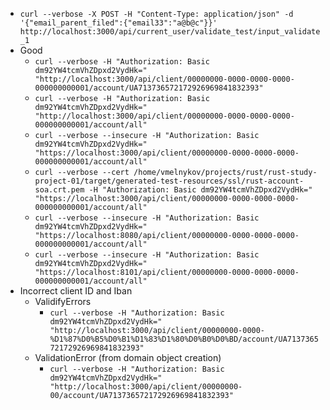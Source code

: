 

 - `curl --verbose -X POST -H "Content-Type: application/json" -d '{"email_parent_filed":{"email33":"a@b@c"}}' http://localhost:3000/api/current_user/validate_test/input_validate_1`
 - Good
   - `curl --verbose -H "Authorization: Basic dm92YW4tcmVhZDpxd2VydHk=" "http://localhost:3000/api/client/00000000-0000-0000-0000-000000000001/account/UA713736572172926969841832393" `
   - `curl --verbose -H "Authorization: Basic dm92YW4tcmVhZDpxd2VydHk=" "http://localhost:3000/api/client/00000000-0000-0000-0000-000000000001/account/all" `
   - `curl --verbose --insecure -H "Authorization: Basic dm92YW4tcmVhZDpxd2VydHk=" "https://localhost:3000/api/client/00000000-0000-0000-0000-000000000001/account/all" `
   - `curl --verbose --cert /home/vmelnykov/projects/rust/rust-study-project-01/target/generated-test-resources/ssl/rust-account-soa.crt.pem -H "Authorization: Basic dm92YW4tcmVhZDpxd2VydHk=" "https://localhost:3000/api/client/00000000-0000-0000-0000-000000000001/account/all" `
   - `curl --verbose --insecure -H "Authorization: Basic dm92YW4tcmVhZDpxd2VydHk=" "https://localhost:8080/api/client/00000000-0000-0000-0000-000000000001/account/all" `
   - `curl --verbose --insecure -H "Authorization: Basic dm92YW4tcmVhZDpxd2VydHk=" "https://localhost:8101/api/client/00000000-0000-0000-0000-000000000001/account/all" `
 - Incorrect client ID and Iban
   - ValidifyErrors
     - `curl --verbose -H "Authorization: Basic dm92YW4tcmVhZDpxd2VydHk=" "http://localhost:3000/api/client/00000000-0000-%D1%87%D0%B5%D0%B1%D1%83%D1%80%D0%B0%D0%BD/account/UA713736572172926969841832393" `
   - ValidationError (from domain object creation)
     - `curl --verbose -H "Authorization: Basic dm92YW4tcmVhZDpxd2VydHk=" "http://localhost:3000/api/client/00000000-00/account/UA713736572172926969841832393" `
